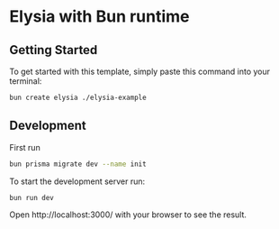 # Elysia with Bun runtime

## Getting Started

To get started with this template, simply paste this command into your terminal:

```bash
bun create elysia ./elysia-example
```

## Development

First run

```bash
bun prisma migrate dev --name init
```

To start the development server run:

```bash
bun run dev
```

Open http://localhost:3000/ with your browser to see the result.
